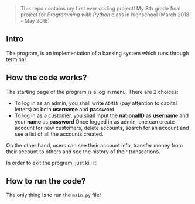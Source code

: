 > This repo contains my first ever coding project! My 8th grade final project for *Programming with Python* class in highschool (March 2018 - May 2018)

## Intro
The program, is an implementation of a banking system which runs through terminal. 

## How the code works?
The starting page of the program is a log in menu. There are 2 choices:
- To log in as an admin, you shall write `ADMIN` (pay attention to capital letters) as both **username** and **password**
- To log in as a customer, you shall input the **nationalID** as **username** and your **name** as **password**
Once logged in as admin, one can create account for new customers, delete accounts, search for an account and see a list of all the accounts created.

On the other hand, users can see their account info, transfer money from their account to others and see the history of their transcations.

In order to exit the program, just kill it!

## How to run the code?
The only thing is to run the `main.py` file!
